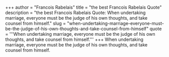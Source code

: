 +++
author = "Francois Rabelais"
title = "the best Francois Rabelais Quote"
description = "the best Francois Rabelais Quote: When undertaking marriage, everyone must be the judge of his own thoughts, and take counsel from himself."
slug = "when-undertaking-marriage-everyone-must-be-the-judge-of-his-own-thoughts-and-take-counsel-from-himself"
quote = '''When undertaking marriage, everyone must be the judge of his own thoughts, and take counsel from himself.'''
+++
When undertaking marriage, everyone must be the judge of his own thoughts, and take counsel from himself.
